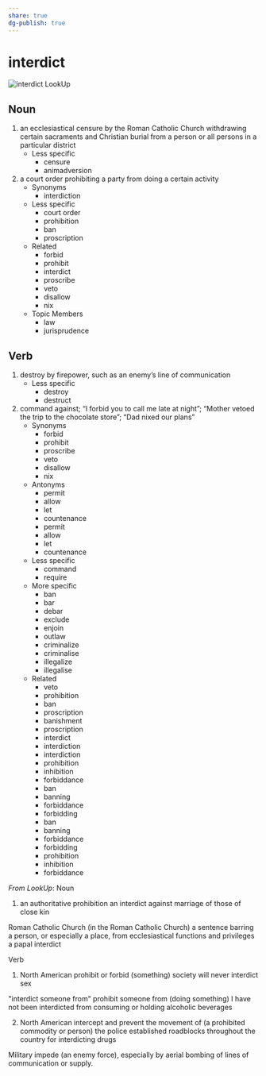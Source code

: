 ```yaml
---
share: true
dg-publish: true
---
```

# interdict

![interdict LookUp](https://i.snap.as/9xgFsRK8.png)

## Noun

1. an ecclesiastical censure by the Roman Catholic Church withdrawing certain sacraments and Christian burial from a person or all persons in a particular district
	- Less specific
		- censure
		- animadversion
2. a court order prohibiting a party from doing a certain activity
	- Synonyms
		- interdiction
	- Less specific
		- court order
		- prohibition
		- ban
		- proscription
	- Related
		- forbid
		- prohibit
		- interdict
		- proscribe
		- veto
		- disallow
		- nix
	- Topic Members
		- law
		- jurisprudence

## Verb

1. destroy by firepower, such as an enemy’s line of communication
	- Less specific
		- destroy
		- destruct
2. command against; “I forbid you to call me late at night”; “Mother vetoed the trip to the chocolate store”; “Dad nixed our plans”
	- Synonyms
		- forbid
		- prohibit
		- proscribe
		- veto
		- disallow
		- nix
	- Antonyms
		- permit
		- allow
		- let
		- countenance
		- permit
		- allow
		- let
		- countenance
	- Less specific
		- command
		- require
	- More specific
		- ban
		- bar
		- debar
		- exclude
		- enjoin
		- outlaw
		- criminalize
		- criminalise
		- illegalize
		- illegalise
	- Related
		- veto
		- prohibition
		- ban
		- proscription
		- banishment
		- proscription
		- interdict
		- interdiction
		- interdiction
		- prohibition
		- inhibition
		- forbiddance
		- ban
		- banning
		- forbiddance
		- forbidding
		- ban
		- banning
		- forbiddance
		- forbidding
		- prohibition
		- inhibition
		- forbiddance

*From LookUp*:
Noun
1.	an authoritative prohibition
an interdict against marriage of those of close kin

Roman Catholic Church (in the Roman Catholic Church) a sentence barring a person, or especially a place, from ecclesiastical functions and privileges
a papal interdict


Verb
1.	North American prohibit or forbid (something)
society will never interdict sex

"interdict someone from" prohibit someone from (doing something)
I have not been interdicted from consuming or holding alcoholic beverages

2.	North American intercept and prevent the movement of (a prohibited commodity or person)
the police established roadblocks throughout the country for interdicting drugs

Military impede (an enemy force), especially by aerial bombing of lines of communication or supply.